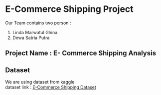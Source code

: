 # E-Commerce Shipping Project
Our Team contains two person :
1. Linda Marwatul Ghina
2. Dewa Satria Putra

## Project Name : E- Commerce Shipping Analysis

## Dataset
We are using dataset from kaggle </br>
dataset link : [E-Commerce Shipping Dataset](https://www.kaggle.com/datasets/prachi13/customer-analytics)


